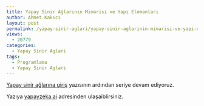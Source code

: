 ```yaml
---
title: Yapay Sinir Ağlarının Mimarisi ve Yapı Elemanları
author: Ahmet Kakıcı
layout: post
permalink: /yapay-sinir-aglari/yapay-sinir-aglarinin-mimarisi-ve-yapi-elemanlari/
views:
  - 20779
categories:
  - Yapay Sinir Aglari
tags:
  - Programlama
  - Yapay Sinir Aglari
---
```

<a href="https://ahmetkakici.github.io/yazilim/yapay-sinir-aglarina-giris/">Yapay sinir ağlarına giriş</a> yazısının ardından seriye devam ediyoruz.

Yazıya <a href="https://yapayzeka.ai/yapay-sinir-aglarinin-mimarisi-ve-yapi-elemanlari-2">yapayzeka.ai</a> adresinden ulaşaiblirsiniz.
